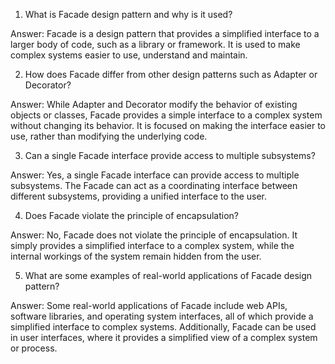

1. What is Facade design pattern and why is it used?

Answer: Facade is a design pattern that provides a simplified interface to a larger body of code, such as a library or framework. It is used to make complex systems easier to use, understand and maintain.

2. How does Facade differ from other design patterns such as Adapter or Decorator?

Answer: While Adapter and Decorator modify the behavior of existing objects or classes, Facade provides a simple interface to a complex system without changing its behavior. It is focused on making the interface easier to use, rather than modifying the underlying code.

3. Can a single Facade interface provide access to multiple subsystems?

Answer: Yes, a single Facade interface can provide access to multiple subsystems. The Facade can act as a coordinating interface between different subsystems, providing a unified interface to the user.

4. Does Facade violate the principle of encapsulation?

Answer: No, Facade does not violate the principle of encapsulation. It simply provides a simplified interface to a complex system, while the internal workings of the system remain hidden from the user.

5. What are some examples of real-world applications of Facade design pattern?

Answer: Some real-world applications of Facade include web APIs, software libraries, and operating system interfaces, all of which provide a simplified interface to complex systems. Additionally, Facade can be used in user interfaces, where it provides a simplified view of a complex system or process.
